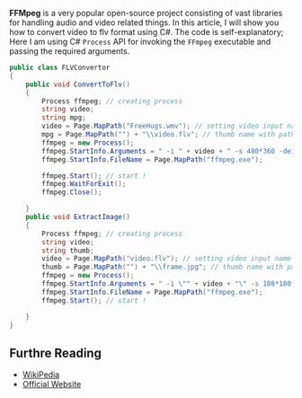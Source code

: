 
**FFMpeg** is a very popular open-source project consisting of vast libraries for handling audio and video related things.
In this article, I will show you how to convert video to flv format using C#. The code is self-explanatory; Here I am using C# `Process` API for invoking the `FFmpeg` executable and passing the required arguments.




```csharp
public class FLVConvertor
{
	public void ConvertToFlv()
	{
		Process ffmpeg; // creating process
		string video;
		string mpg;
		video = Page.MapPath("FreeHugs.wmv"); // setting video input name with path
		mpg = Page.MapPath("") + "\\video.flv"; // thumb name with path !
		ffmpeg = new Process();
		ffmpeg.StartInfo.Arguments = " -i " + video + " -s 480*360 -deinterlace -ab 32 -r 15 -ar 22050 -ac 1 " + mpg; // arguments !
		ffmpeg.StartInfo.FileName = Page.MapPath("ffmpeg.exe");

		ffmpeg.Start(); // start !
		ffmpeg.WaitForExit();
		ffmpeg.Close();

	}
	public void ExtractImage()
	{
		Process ffmpeg; // creating process
		string video;
		string thumb;
		video = Page.MapPath("video.flv"); // setting video input name with path
		thumb = Page.MapPath("") + "\\frame.jpg"; // thumb name with path !
		ffmpeg = new Process();
		ffmpeg.StartInfo.Arguments = " -i \"" + video + "\" -s 108*180 -vframes 1 -f image2 -vcodec mjpeg \"" + thumb + "\""; // arguments !
		ffmpeg.StartInfo.FileName = Page.MapPath("ffmpeg.exe");
		ffmpeg.Start(); // start !

	}
}
```

## Furthre Reading
- [WikiPedia](https://en.wikipedia.org/wiki/FFmpeg)
- [Official Website]((https://www.ffmpeg.org/))
<!--stackedit_data:
eyJoaXN0b3J5IjpbMjEzMDg0NjkyMF19
-->